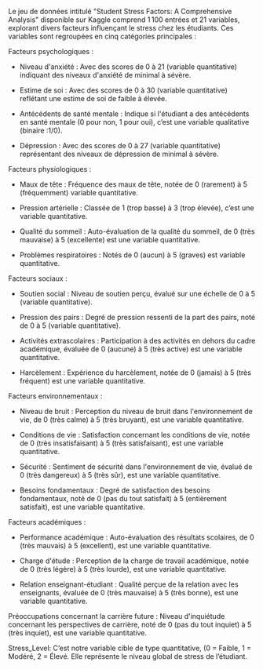 ​Le jeu de données intitulé "Student Stress Factors: A Comprehensive Analysis" disponible sur Kaggle comprend 1 100 entrées et 21 variables, explorant divers facteurs influençant le stress chez les étudiants. Ces variables sont regroupées en cinq catégories principales :​

Facteurs psychologiques :

- Niveau d'anxiété : Avec des scores de 0 à 21 (variable quantitative) indiquant des niveaux d'anxiété de minimal à sévère.​


- Estime de soi : Avec des scores de 0 à 30 (variable quantitative) reflétant une estime de soi de faible à élevée.​


- Antécédents de santé mentale : Indique si l'étudiant a des antécédents en santé mentale (0 pour non, 1 pour oui), c’est une variable qualitative (binaire :1/0).​


- Dépression : Avec des scores de 0 à 27 (variable quantitative) représentant des niveaux de dépression de minimal à sévère.​


Facteurs physiologiques :

- Maux de tête : Fréquence des maux de tête, notée de 0 (rarement) à 5 (fréquemment) variable quantitative.​


- Pression artérielle : Classée de 1 (trop basse) à 3 (trop élevée), c’est une variable quantitative.​


- Qualité du sommeil : Auto-évaluation de la qualité du sommeil, de 0 (très mauvaise) à 5 (excellente) est une variable quantitative.​


- Problèmes respiratoires : Notés de 0 (aucun) à 5 (graves) est variable quantitative.​


Facteurs sociaux :

- Soutien social : Niveau de soutien perçu, évalué sur une échelle de 0 à 5 (variable quantitative).​


- Pression des pairs : Degré de pression ressenti de la part des pairs, noté de 0 à 5 (variable quantitative).​


- Activités extrascolaires : Participation à des activités en dehors du cadre académique, évaluée de 0 (aucune) à 5 (très active) est une variable quantitative.​


- Harcèlement : Expérience du harcèlement, notée de 0 (jamais) à 5 (très fréquent) est une variable quantitative.​


Facteurs environnementaux :

- Niveau de bruit : Perception du niveau de bruit dans l'environnement de vie, de 0 (très calme) à 5 (très bruyant), est une variable quantitative.​


- Conditions de vie : Satisfaction concernant les conditions de vie, notée de 0 (très insatisfaisant) à 5 (très satisfaisant), est une variable quantitative.​


- Sécurité : Sentiment de sécurité dans l'environnement de vie, évalué de 0 (très dangereux) à 5 (très sûr), est une variable quantitative.​


- Besoins fondamentaux : Degré de satisfaction des besoins fondamentaux, noté de 0 (pas du tout satisfait) à 5 (entièrement satisfait), est une variable quantitative.​


Facteurs académiques :

- Performance académique : Auto-évaluation des résultats scolaires, de 0 (très mauvais) à 5 (excellent), est une variable quantitative.​


- Charge d'étude : Perception de la charge de travail académique, notée de 0 (très légère) à 5 (très lourde), est une variable quantitative.​


- Relation enseignant-étudiant : Qualité perçue de la relation avec les enseignants, évaluée de 0 (très mauvaise) à 5 (très bonne), est une variable quantitative.​


Préoccupations concernant la carrière future : Niveau d'inquiétude concernant les perspectives de carrière, noté de 0 (pas du tout inquiet) à 5 (très inquiet), est une variable quantitative.

Stress_Level: C’est notre variable cible de type quantitative, (0 = Faible, 1 = Modéré, 2 = Élevé. Elle représente le niveau global de stress de l’étudiant. 
 
